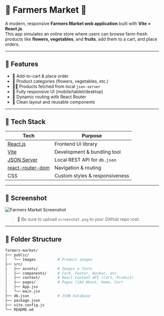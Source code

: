 # 🥕 Farmers Market 🌽

A modern, responsive **Farmers Market web application** built with **Vite + React.js**.  
This app simulates an online store where users can browse farm-fresh products like **flowers, vegetables**, and **fruits**, add them to a cart, and place orders.

---

## 🚀 Features

- 🛒 Add-to-cart & place order
- 🌻 Product categories (flowers, vegetables, etc.)
- 🧑‍🌾 Products fetched from local `json-server`
- 📱 Fully responsive UI (mobile/tablet/desktop)
- 🔄 Dynamic routing with React Router
- 💚 Clean layout and reusable components

---

## 🧰 Tech Stack

| Tech                                                   | Purpose                        |
| ------------------------------------------------------ | ------------------------------ |
| [React.js](https://reactjs.org/)                       | Frontend UI library            |
| [Vite](https://vitejs.dev/)                            | Development & bundling tool    |
| [JSON Server](https://github.com/typicode/json-server) | Local REST API for `db.json`   |
| [react-router-dom](https://reactrouter.com/)           | Navigation & routing           |
| CSS                                                    | Custom styles & responsiveness |

---

## 📸 Screenshot

![Farmers Market Screenshot](.images/screenshot.png)

> 📌 Be sure to upload `screenshot.png` to your GitHub repo root.

---

## 📂 Folder Structure

```bash
farmers-market/
├── public/
│   └── Images          # Product images
├── src/
│   ├── assets/         # Images & fonts
│   ├── components/     # Card, Footer, Navbar, etc.
│   ├── context/        # React Context API (Cart, Product)
│   ├── pages/          # Pages like About, Home, Cart
│   ├── App.jsx
│   └── main.jsx
├── db.json             # JSON Database
├── package.json
├── vite.config.js
└── README.md

```

